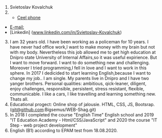1. Svietoslav Kovalchuk 
2. * [Ceel phone](+380500890028) 
* [E-mail:](bigsemus@gmail.com)
* [Linkedin] (www.linkedin.com/in/Svietoslav-Kovalchuk)
3. I am 32 years old. I have been working as a policeman for 10 years.  I have never had office work,I want to make money with my brain but not with my body. Nevertheless this job allowed me to get high education at Dnipro state University of Internal Affairs,so it was useful expirience. But I want to move forward. I want to do something new and challenging. Moreover I tried programming,I fell in love and I want to work in this sphere. In 2017 I dedicided to start learning English,because I want to change my job.. I am single. My parents live in Dnipro and I have two yanger brothers. Personal qualities: ambitious, qick-leaner, diligent, enjoy challenges, responsible, persistent, stress resistant, flexible, communicable. I like a cars, I like travelling and learning something new. Thats all.
4. Educational progect: Online shop of jalousie. HTML, CSS, JS, Bootsrap. (git@github.com:Bigsemus/WEB-Shag.git)
5.  In 2018 I completed the course "English Time" English school and 2019  "IT Education Academy - Html/CSS/JavaScript" and 2020 the course "IT Step - web project development"
6. English (B1) according to EPAM test from 18.08.2020. 
